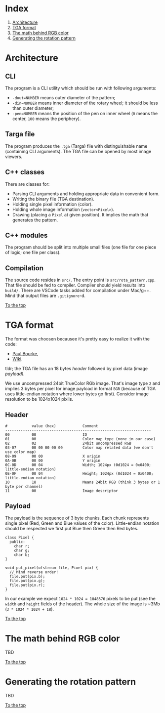# Index

1. [Architecture](#architecture)
1. [TGA format](#tga-format)
1. [The math behind RGB color](#the-math-behind-rgb-color)
1. [Generating the rotation pattern](#generating-the-rotation-pattern)

# Architecture

## CLI

The program is a CLI utility which should be run with following arguments:

- `-dout=NUMBER` means outer diameter of the pattern;
- `-din=NUMBER` means inner diameter of the rotary wheel; it should be less than outer diameter;
- `-pen=NUMBER` means the position of the pen on inner wheel (`0` means the center, `100` means the periphery).

## Targa file

The program produces the `.tga` (Targa) file with distinguishable name (containing CLI arguments). The TGA file can be opened by most image viewers.

## C++ classes

There are classes for:

- Parsing CLI arguments and holding appropriate data in convenient form.
- Writing the binary file (TGA destination).
- Holding single pixel information (color).
- Holding whole image information (`vector<Pixel>`).
- Drawing (placing a `Pixel` at given position). It implies the math that generates the pattern.

## C++ modules

The program should be split into multiple small files (one file for one piece of logic; one file per class).

## Compilation

The source code resides in `src/`. The entry point is `src/rota_pattern.cpp`. That file should be fed to compiler. Compiler should yield results into `build/`. There are VSCode tasks added for compilation under Mac/g++. Mind that output files are `.gitignore`-d.

[To the top](#index)

# TGA format

The format was choosen becausee it's pretty easy to realize it with the code:

- [Paul Bourke](http://www.paulbourke.net/dataformats/tga/),
- [Wiki](https://en.wikipedia.org/wiki/Truevision_TGA).

tldr; the TGA file has an 18 bytes _header_ followed by pixel data (image _payload)._

We use uncompressed 24bit TrueColor RGb image. That's image type `2` and implies 3 bytes per pixel for image payload in format `BGR` (because of TGA uses little-endian notation where lower bytes go first). Consider image resolution to be 1024x1024 pixils.

## Header

```
#           value (hex)            Comment
------------------------------------------------------------------
00          00                     ID
01          00                     Color map type (none in our case)
02          02                     24bit uncompressed RGB
03-07       00 00 00 00 00         Color map related data (we don't use color map)
08-09       00 00                  X origin
0A-0B       00 00                  Y origin
0C-0D       00 04                  Width; 1024px (0d1024 = 0x0400; little-endian notation)
0E-0F       00 04                  Height; 1024px (0d1024 = 0x0400; little-endian notation)
10          18                     Means 24bit RGB (think 3 bytes or 1 byte per channel)
11          00                     Image descriptor
```

## Payload

The payload is the sequence of 3 byte chunks. Each chunk represents single pixel (Red, Green and Blue values of the color). Little-endian notation should be respected we first put Blue then Green then Red bytes.

```
class Pixel {
  public:
    char r;
    char g;
    char b;
}

void put_pixel(ofstream file, Pixel pix) {
  // Mind reverse order!
  file.put(pix.b);
  file.put(pix.g);
  file.put(pix.r);
}
```

In our example we expect `1024 * 1024 = 1048576` pixels to be put (see the `width` and `height` fields of the header). The whole size of the image is ~3Mb (`3 * 1024 * 1024 + 18`).

[To the top](#index)

# The math behind RGB color

TBD

[To the top](#index)

# Generating the rotation pattern

TBD

[To the top](#index)
